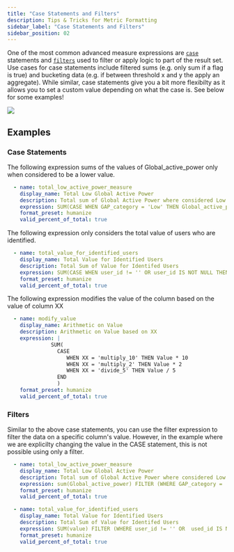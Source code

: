 ```yaml
---
title: "Case Statements and Filters"
description: Tips & Tricks for Metric Formatting
sidebar_label: "Case Statements and Filters"
sidebar_position: 02
---
```


One of the most common advanced measure expressions are [`case`](https://duckdb.org/docs/stable/sql/expressions/case.html) statements and [`filters`](https://duckdb.org/docs/stable/sql/query_syntax/filter.html) used to filter or apply logic to part of the result set. Use cases for case statements include filtered sums (e.g. only sum if a flag is true) and bucketing data (e.g. if between threshold x and y the apply an aggregate). While similar, case statements give you a bit more flexibilty as it allows you to set a custom value depending on what the case is. See below for some examples!

<img src = '/img/build/metrics-view/examples/case-example.png' class='rounded-gif' />
<br />



## Examples

### Case Statements
The following expression sums of the values of Global_active_power only when considered to be a lower value.

```yaml
  - name: total_low_active_power_measure
    display_name: Total Low Global Active Power
    description: Total sum of Global Active Power where considered Low
    expression: SUM(CASE WHEN GAP_category = 'Low' THEN Global_active_power ELSE 0 END)
    format_preset: humanize
    valid_percent_of_total: true
```

The following expression only considers the total value of users who are identified.

```yaml
  - name: total_value_for_identified_users
    display_name: Total Value for Identified Users
    description: Total Sum of Value for Identifed Users
    expression: SUM(CASE WHEN user_id != '' OR user_id IS NOT NULL THEN value ELSE 0 END)
    format_preset: humanize
    valid_percent_of_total: true
```

The following expression modifies the value of the column based on the value of column XX

```yaml
  - name: modify_value
    display_name: Arithmetic on Value 
    description: Arithmetic on Value based on XX
    expression: | 
              SUM(
                CASE 
                   WHEN XX = 'multiply_10' THEN Value * 10
                   WHEN XX = 'multiply_2' THEN Value * 2
                   WHEN XX = 'divide_5' THEN Value / 5
                END
                )
    format_preset: humanize
    valid_percent_of_total: true
```


### Filters
Similar to the above case statements, you can use the filter expression to filter the data on a specific column's value. However, in the example where we are explicilty changing the value in the CASE statement, this is not possible using only a filter.

```yaml
  - name: total_low_active_power_measure
    display_name: Total Low Global Active Power
    description: Total sum of Global Active Power where considered Low
    expression: sum(Global_active_power) FILTER (WHERE GAP_category = 'Low')
    format_preset: humanize
    valid_percent_of_total: true
```

```yaml
  - name: total_value_for_identified_users
    display_name: Total Value for Identified Users
    description: Total Sum of Value for Identifed Users
    expression: SUM(value) FILTER (WHERE user_id != '' OR  used_id IS NOT NULL)
    format_preset: humanize
    valid_percent_of_total: true